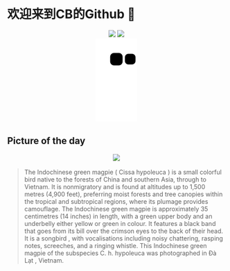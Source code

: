 
# 欢迎来到CB的Github 👋

<div align="center">
  <img height="137px" src="https://github-readme-stats.vercel.app/api?username=SuperCB&show_icons=true&theme=radical" />
  <img height="137px" src="https://github-readme-stats.vercel.app/api/top-langs/?username=SuperCB&hide_title=true&hide_border=true&layout=compact&langs_count=6&text_color=000&icon_color=fff" />
</div>


<div align="center">
    <img src="./contribution-snake/github-contribution-grid-snake.svg" />
</div>



## Picture of the day
<div align="center">
  <img width=400px src="https://upload.wikimedia.org/wikipedia/commons/thumb/1/10/Indochinese_Green-Magpie_%28ssp._hypoleuca%29_0A2A5802.jpg/960px-Indochinese_Green-Magpie_%28ssp._hypoleuca%29_0A2A5802.jpg" />
</div>

>The  Indochinese green magpie  ( Cissa hypoleuca ) is a small colorful bird native to the forests of China and southern Asia, through to Vietnam. It is nonmigratory and is found at altitudes up to 1,500 metres (4,900 feet), preferring moist forests and tree canopies within the tropical and subtropical regions, where its plumage provides camouflage. The Indochinese green magpie is approximately 35 centimetres (14 inches) in length, with a green upper body and an underbelly either yellow or green in colour. It features a black band that goes from its bill over the crimson eyes to the back of their head. It is a  songbird , with vocalisations including noisy chattering, rasping notes, screeches, and a ringing whistle. This Indochinese green magpie of the  subspecies   C. h. hypoleuca  was photographed in  Đà Lạt , Vietnam.


